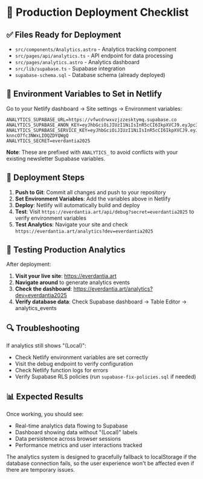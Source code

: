 # 🚀 Production Deployment Checklist

## ✅ Files Ready for Deployment
- `src/components/Analytics.astro` - Analytics tracking component
- `src/pages/api/analytics.ts` - API endpoint for data processing
- `src/pages/analytics.astro` - Analytics dashboard
- `src/lib/supabase.ts` - Supabase integration
- `supabase-schema.sql` - Database schema (already deployed)

## 🔧 Environment Variables to Set in Netlify

Go to your Netlify dashboard → Site settings → Environment variables:

```
ANALYTICS_SUPABASE_URL=https://vfwcdrwxvzjzzesktymq.supabase.co
ANALYTICS_SUPABASE_ANON_KEY=eyJhbGciOiJIUzI1NiIsInR5cCI6IkpXVCJ9.eyJpc3MiOiJzdXBhYmFzZSIsInJlZiI6InZmd2Nkcnd4dnpqenplc2t0eW1xIiwicm9sZSI6ImFub24iLCJpYXQiOjE3NTUwMDAxNTksImV4cCI6MjA3MDU3NjE1OX0.sR2iR7Huljia9NERc1zbGmQGdaNGs2flFQt7l7v5GOw
ANALYTICS_SUPABASE_SERVICE_KEY=eyJhbGciOiJIUzI1NiIsInR5cCI6IkpXVCJ9.eyJpc3MiOiJzdXBhYmFzZSIsInJlZiI6InZmd2Nkcnd4dnpqenplc2t0eW1xIiwicm9sZSI6InNlcnZpY2Vfcm9sZSIsImlhdCI6MTc1NTAwMDE1OSwiZXhwIjoyMDcwNTc2MTU5fQ.wLslGGWGtpEcIfO0kpW-knncO7fc3NWxLIOQZDYQWgQ
ANALYTICS_SECRET=everdantia2025
```

**Note**: These are prefixed with `ANALYTICS_` to avoid conflicts with your existing newsletter Supabase variables.

## 🚀 Deployment Steps

1. **Push to Git**: Commit all changes and push to your repository
2. **Set Environment Variables**: Add the variables above in Netlify
3. **Deploy**: Netlify will automatically build and deploy
4. **Test**: Visit `https://everdantia.art/api/debug?secret=everdantia2025` to verify environment variables
5. **Test Analytics**: Navigate your site and check `https://everdantia.art/analytics?dev=everdantia2025`

## 🧪 Testing Production Analytics

After deployment:

1. **Visit your live site**: https://everdantia.art
2. **Navigate around** to generate analytics events
3. **Check the dashboard**: https://everdantia.art/analytics?dev=everdantia2025
4. **Verify database data**: Check Supabase dashboard → Table Editor → analytics_events

## 🔍 Troubleshooting

If analytics still shows "(Local)":
- Check Netlify environment variables are set correctly
- Visit the debug endpoint to verify configuration
- Check Netlify function logs for errors
- Verify Supabase RLS policies (run `supabase-fix-policies.sql` if needed)

## 📊 Expected Results

Once working, you should see:
- Real-time analytics data flowing to Supabase
- Dashboard showing data without "(Local)" labels
- Data persistence across browser sessions
- Performance metrics and user interactions tracked

The analytics system is designed to gracefully fallback to localStorage if the database connection fails, so the user experience won't be affected even if there are temporary issues.
